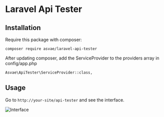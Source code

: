 # Laravel Api Tester

## Installation

Require this package with composer:

```
composer require asvae/laravel-api-tester
```

After updating composer, add the ServiceProvider to the providers array in config/app.php

```
Asvae\ApiTester\ServiceProvider::class,
```

## Usage

Go to `http://your-site/api-tester` and see the interface.

![Interface](http://i.imgur.com/XGqXNaI.png) 